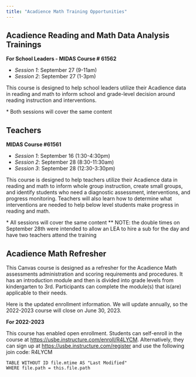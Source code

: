 ```yaml
---
title: "Acadience Math Training Opportunities"
---
```


## Acadience Reading and Math Data Analysis Trainings
**For School Leaders - MIDAS Course # 61562** 
- *Session 1*: September 27 (9-11am)
- *Session 2*: September 27 (1-3pm)

This course is designed to help school leaders utilize their Acadience data in reading and math to inform school and grade-level decision around reading instruction and interventions.

\* Both sessions will cover the same content

## Teachers
**MIDAS Course #61561**
- *Session 1*: September 16 (1:30-4:30pm)
- *Session 2*: September 28 (8:30-11:30am)
- *Session 3*: September 28 (12:30-3:30pm)

This course is designed to help teachers utilize their Acadience data in reading and math to inform whole group instruction, create small groups, and identify students who need a diagnostic assessment, interventions, and progress monitoring. Teachers will also learn how to determine what interventions are needed to help below level students make progress in reading and math.

\* All sessions will cover the same content
\*\* NOTE: the double times on September 28th were intended to allow an LEA to hire a sub for the day and have two teachers attend the training

## **Acadience Math Refresher**

This Canvas course is designed as a refresher for the Acadience Math assessments administration and scoring requirements and procedures. It has an introduction module and then is divided into grade levels from kindergarten to 3rd. Participants can complete the module(s) that is(are) applicable to their needs.

Here is the updated enrollment information. We will update annually, so the 2022-2023 course will close on June 30, 2023.

**For 2022-2023**

This course has enabled open enrollment. Students can self-enroll in the course at https://usbe.instructure.com/enroll/R4LYCM. Alternatively, they can sign up at https://usbe.instructure.com/register and use the following join code: R4LYCM

```dataview
TABLE WITHOUT ID file.mtime AS "Last Modified"
WHERE file.path = this.file.path
```